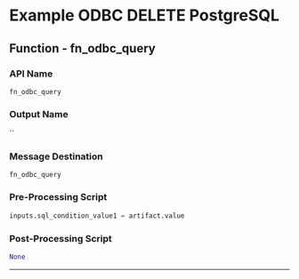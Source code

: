<!--
    DO NOT MANUALLY EDIT THIS FILE
    THIS FILE IS AUTOMATICALLY GENERATED WITH resilient-sdk codegen
-->

# Example ODBC DELETE PostgreSQL

## Function - fn_odbc_query

### API Name
`fn_odbc_query`

### Output Name
``

### Message Destination
`fn_odbc_query`

### Pre-Processing Script
```python
inputs.sql_condition_value1 = artifact.value
```

### Post-Processing Script
```python
None
```

---

